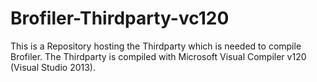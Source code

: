 Brofiler-Thirdparty-vc120
=========================

This is a Repository hosting the Thirdparty which is needed to compile Brofiler. The Thirdparty is compiled with Microsoft Visual Compiler v120 (Visual Studio 2013).
